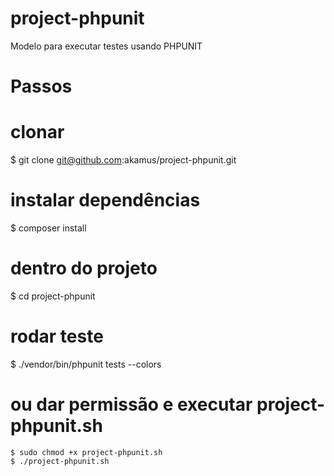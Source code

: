 # project-phpunit

Modelo para executar testes usando PHPUNIT


# Passos


# clonar
  $ git clone git@github.com:akamus/project-phpunit.git

# instalar dependências
  $ composer install

# dentro do projeto
  $ cd project-phpunit

# rodar teste  
  $ ./vendor/bin/phpunit tests --colors


# ou dar permissão e executar project-phpunit.sh
	$ sudo chmod +x project-phpunit.sh
	$ ./project-phpunit.sh
